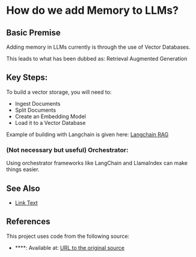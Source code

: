 # How do we add Memory to LLMs?

## Basic Premise
Adding memory in LLMs currently is through the use of Vector Databases.

This leads to what has been dubbed as: Retrieval Augmented Generation

## Key Steps:
To build a vector storage, you will need to:
- Ingest Documents
- Split Documents
- Create an Embedding Model
- Load it to a Vector Database

Example of building with Langchain is given here: [Langchain RAG](https://github.com/Exorust/LLM-Cookbook/blob/main/langchain-qa-rag.ipynb)

### (Not necessary but useful) Orchestrator:
Using orchestrator frameworks like LangChain and LlamaIndex can make things easier.

## See Also
- [Link Text](https://github.com/Exorust/LLM-Cookbook/blob/main/README.md)

## References

This project uses code from the following source:
- ****: Available at: [URL to the original source]()